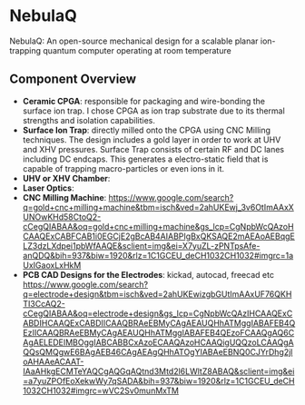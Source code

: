 # NebulaQ
NebulaQ: An open-source mechanical design for a scalable planar ion-trapping quantum computer operating at room temperature

## Component Overview

- **Ceramic CPGA**: responsible for packaging and wire-bonding the surface ion trap. I chose CPGA as ion trap substrate due to its thermal strengths and isolation capabilities.
- **Surface Ion Trap**: directly milled onto the CPGA using CNC Milling techniques. The design includes a gold layer in order to work at UHV and XHV pressures. Surface Trap consists of certain RF and DC lanes including DC endcaps. This generates a electro-static field that is capable of trapping macro-particles or even ions in it.
- **UHV or XHV Chamber**:
- **Laser Optics**: 
- **CNC Milling Machine**: https://www.google.com/search?q=gold+cnc+milling+machine&tbm=isch&ved=2ahUKEwj_3v6OtImAAxXUNOwKHd58CtoQ2-cCegQIABAA&oq=gold+cnc+milling+machine&gs_lcp=CgNpbWcQAzoHCAAQExCABFCAB1i0EGCjE2gBcAB4AIABPIgBxQKSAQE2mAEAoAEBqgELZ3dzLXdpei1pbWfAAQE&sclient=img&ei=X7yuZL-zPNTpsAfe-anQDQ&bih=937&biw=1920&rlz=1C1GCEU_deCH1032CH1032#imgrc=1aUxIGaoxLxHkM
- **PCB CAD Designs for the Electrodes**: kickad, autocad, freecad etc https://www.google.com/search?q=electrode+design&tbm=isch&ved=2ahUKEwizgbGUtImAAxUF76QKHTI3CcAQ2-cCegQIABAA&oq=electrode+design&gs_lcp=CgNpbWcQAzIHCAAQExCABDIHCAAQExCABDIICAAQBRAeEBMyCAgAEAUQHhATMggIABAFEB4QEzIICAAQBRAeEBMyCAgAEAUQHhATMggIABAFEB4QEzoFCAAQgAQ6CAgAELEDEIMBOggIABCABBCxAzoECAAQAzoHCAAQigUQQzoLCAAQgAQQsQMQgwE6BAgAEB46CAgAEAgQHhATOgYIABAeEBNQ0CJYrDhg2jloAHAAeACAAT-IAaAHkgECMTeYAQCgAQGqAQtnd3Mtd2l6LWltZ8ABAQ&sclient=img&ei=a7yuZPOfEoXekwWy7qSADA&bih=937&biw=1920&rlz=1C1GCEU_deCH1032CH1032#imgrc=wVC2Sv0munMxTM
